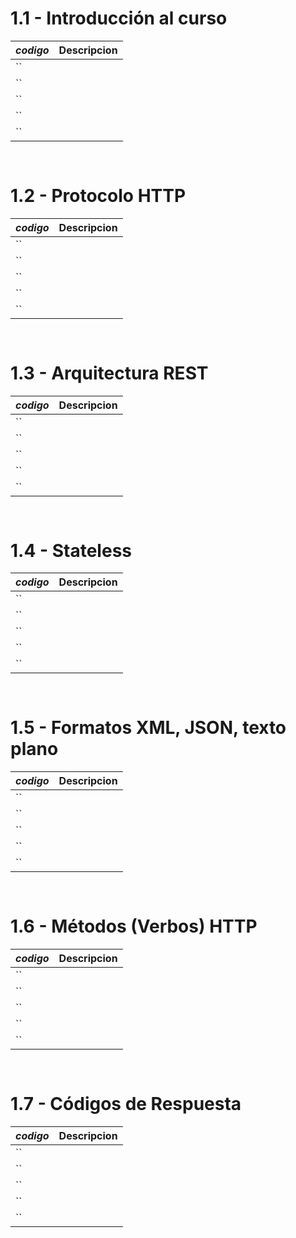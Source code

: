 # 1.1 - Introducción al curso

*codigo* | **Descripcion**
:---|---:
``|
``|
``|
``|
``|

```go
    
```

# 1.2 - Protocolo HTTP

*codigo* | **Descripcion**
:---|---:
``|
``|
``|
``|
``|

```go
    
```

# 1.3 - Arquitectura REST

*codigo* | **Descripcion**
:---|---:
``|
``|
``|
``|
``|

```go
    
```

# 1.4 - Stateless

*codigo* | **Descripcion**
:---|---:
``|
``|
``|
``|
``|

```go
    
```

# 1.5 - Formatos XML, JSON, texto plano

*codigo* | **Descripcion**
:---|---:
``|
``|
``|
``|
``|

```go
    
```

# 1.6 - Métodos (Verbos) HTTP

*codigo* | **Descripcion**
:---|---:
``|
``|
``|
``|
``|

```go
    
```

# 1.7 - Códigos de Respuesta

*codigo* | **Descripcion**
:---|---:
``|
``|
``|
``|
``|

```go
    
```
